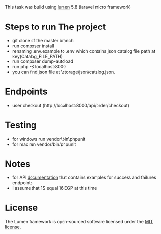 This task was build using [lumen](https://lumen.laravel.com/docs/5.8) 5.8 (laravel micro framework)
# Steps to run The project

- git clone of the master branch
- run composer install
- renaming .env.example to .env which contains json catalog file path at key(Catalog_FILE_PATH)
- run composer dump-autoload
- run php -S localhost:8000
- you can find json file at \storage\json\catalog.json.

# Endpoints

- user checkout (http://localhost:8000/api/order/checkout)

# Testing

- for windows run vendor\bin\phpunit
- for mac run vendor/bin/phpunit

# Notes
- for API [documentation](https://documenter.getpostman.com/view/5140236/TVYAi2b8) that contains examples for success and failures endpoints
- I assume that 1$ equal 16 EGP at this time


# License

The Lumen framework is open-sourced software licensed under the [MIT license](https://opensource.org/licenses/MIT).
